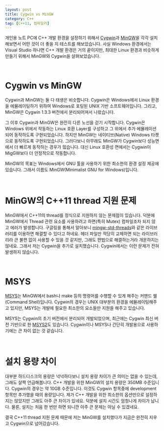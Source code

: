 ```yaml
---
layout: post
title: Cygwin vs MinGW
category: C++
tag: [C++11, 컴파일러]
---
```


개인용 노트 PC에 C++ 개발 환경을 설정하기 위해서 [Cygwin](https://www.cygwin.com/)과
[MinGW](http://www.mingw.org/)을 각각 설치해보면서 어떤 것이 더 좋을 지 테스트를
해보았습니다. 사실 Windows 환경에서는 Visual Studio 하나면 C++ 개발 환경은 거의
끝이지만, 최대한 Linux 환경과 비슷하게 만들기 위해서 MinGW와 Cygwin을 살펴보았습니다.

<br>

# Cygwin vs MinGW

Cygwin과 MinGW는 둘 다 태생은 비슷합니다. Cygwin은 Windows에서 Linux 환경을 에뮬레이팅하기
위하여 Windows로 포팅된 UNIX 기반 소프트웨어입니다. 그리고, MinGW은 Cygwin 1.3.3 버전에서
분리되어져서 나왔습니다.

그 이후 Cygwin과 MinGW은 완전히 다른 노선을 걷기 시작합니다.
Cygwin은 Windows 위에서 작동하는 Linux 호환 Layer를 구성하고 그 위에서 추가 에뮬레이션되어
동작하도록 구현되었습니다. 하지만 MinGW는 네이티브(Native) Windows 타켓으로 동작하도록
구현되었습니다. 그러다보니 아무래도 MinGW가 Cygwin보다 성능면에서 더 빠르게 동작하는 경우가
많습니다. 대신 Linux 호환성 면에서는 Cygwin이 MigGW보다 더 안정적으로 작동합니다.

MinGW의 목표는 Windows에서 GNU 툴을 사용하기 위한 최소한의 환경 설정 제공에 있습니다.
그래서 이름도 MinGW(Minimalist GNU for Windows)입니다.

<br>

# MinGW의 C++11 thread 지원 문제

MinGW에서 C++11의 thread를 정식으로 지원하지 않는 문제점이 있습니다.
덕분에 MinGW에서 Thread 관련 요소를 사용하려고 하면(특히 Mutex) 컴파일조차 되지 않고
에러가 발생합니다. 구글링을 통해서 알아보니 [mingw-std-threads](https://github.com/meganz/mingw-std-threads)와
같은 라이브러리를 이용하면 해결할 수 있다고 하네요. 헤더 파일만 적당히 교체하면 되는 라이브러리라
큰 불편 없이 사용할 수 있을 것 같지만, 그래도 편법으로 해결하는거라 개운하지는 않네요.
그래서 저는 Cygwin을 추가로 설치했습니다. Cygwin에서는 이런 문제가 전혀 발생하지 않습니다.

<br>

# MSYS

[MSYS](http://www.mingw.org/wiki/MSYS)는 MinGW에서 bash나 make 등의 명령어를 수행할 수 있게
해주는 커맨드 쉘(Command Shell)입니다. Cygwin의 경우는 UNIX 대부분의 환경을 에뮬레이팅해주고 있지만,
MSYS는 개발에 필요한 최소한의 요소들만 지원을 해주고 있습니다.

MSYS는 Cygwin의 초기 버전에서 분리되어 개발되었으며,
최근에는 Cygwin 최신 버전 기반으로 한 [MSYS2](http://www.msys2.org/)도 있습니다.
Cygwin이나 MSYS나 간단히 개발용으로 사용하기에는 큰 차이 없는 것 같습니다.

<br>

# 설치 용량 차이

대부분 하드디스크의 용량은 넉넉하다보니 설치 용량 차이가 큰 의미는 없을 수 있는데,
그래도 살짝 언급해봅니다. C++ 개발을 위한 MinGW의 설치 용량은 350MB 수준입니다.
Cygwin의 경우는 약 10GB 수준입니다.
이것도 Cygwin 항목중에 development 항목만 추가했을 때의 용량입니다.
제가 C++ 개발을 위한 최소한의 옵션만으로 설정하지는 않았지만 그래도 아주 큰 차이가 있네요.
덕분에 설치 시간도 엄청나게 차이가 납니다.
물론, 설치는 처음 한 번만 하면 되니깐 아주 큰 문제는 아닐 수 있겠네요.

결국 C++11 thread 지원 문제 때문에 저는 MinGW를 설치했다가 지금은 완전히 지우고
Cygwin으로 넘어갔습니다.
